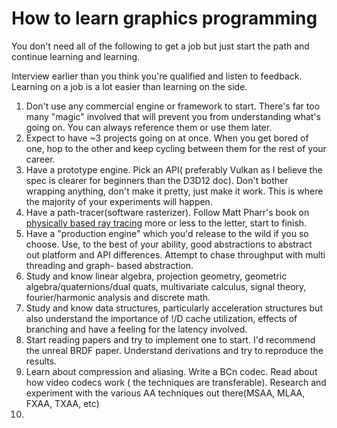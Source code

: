 # How to learn graphics programming

You don't need all of the following to get a job but just start the path and continue learning and learning.

Interview earlier than you think you're qualified and listen to feedback. Learning on a job is a lot easier than learning on the side. 

1. Don't use any commercial engine or framework to start. There's far too many "magic" involved that will prevent you from understanding what's going on. You can always reference them or use them later. 
2. Expect to have ~3 projects going on at once. When you get bored of one, hop to the other and keep cycling between them for the rest of your career. 
3. Have a prototype engine. Pick an API\( preferably Vulkan as I believe the spec is clearer for beginners than the D3D12 doc\). Don't bother wrapping anything, don't make it pretty, just make it work. This is where the majority of your experiments will happen. 
4. Have a path-tracer\(software rasterizer\). Follow Matt Pharr's book on [physically based ray tracing](https://www.amazon.com/Physically-Based-Rendering-Theory-Implementation/dp/0128006455) more or less to the letter, start to finish. 
5. Have a "production engine" which you'd release to the wild if you so choose. Use, to the best of your ability, good abstractions to abstract out platform and API differences. Attempt to chase throughput with multi threading and graph- based abstraction. 
6. Study and know linear algebra, projection geometry, geometric algebra/quaternions/dual quats, multivariate calculus, signal theory, fourier/harmonic analysis and discrete math.
7. Study and know data structures, particularly acceleration structures but also understand the importance of !/D cache utilization, effects of branching and have a feeling for the latency involved. 
8. Start reading papers and try to implement one to start. I'd recommend the unreal BRDF paper. Understand derivations and try to reproduce the results. 
9. Learn about compression and aliasing. Write a BCn codec. Read about how video codecs work \( the techniques are transferable\). Research and experiment with the various AA techniques out there\(MSAA, MLAA, FXAA, TXAA, etc\)
10. 


